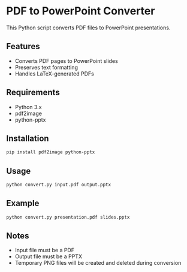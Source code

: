 # PDF to PowerPoint Converter

This Python script converts PDF files to PowerPoint presentations.

## Features
- Converts PDF pages to PowerPoint slides
- Preserves text formatting
- Handles LaTeX-generated PDFs

## Requirements
- Python 3.x
- pdf2image
- python-pptx

## Installation
```bash
pip install pdf2image python-pptx
```

## Usage
```bash
python convert.py input.pdf output.pptx
```

## Example
```bash
python convert.py presentation.pdf slides.pptx
```

## Notes
- Input file must be a PDF
- Output file must be a PPTX
- Temporary PNG files will be created and deleted during conversion
